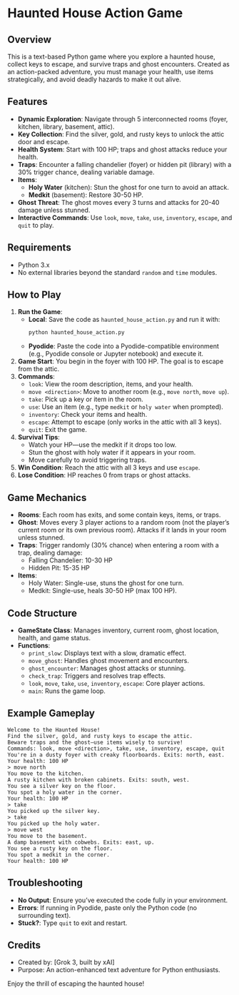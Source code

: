 # Haunted House Action Game

## Overview
This is a text-based Python game where you explore a haunted house, collect keys to escape, and survive traps and ghost encounters. Created as an action-packed adventure, you must manage your health, use items strategically, and avoid deadly hazards to make it out alive.

## Features
- **Dynamic Exploration**: Navigate through 5 interconnected rooms (foyer, kitchen, library, basement, attic).
- **Key Collection**: Find the silver, gold, and rusty keys to unlock the attic door and escape.
- **Health System**: Start with 100 HP; traps and ghost attacks reduce your health.
- **Traps**: Encounter a falling chandelier (foyer) or hidden pit (library) with a 30% trigger chance, dealing variable damage.
- **Items**:
  - **Holy Water** (kitchen): Stun the ghost for one turn to avoid an attack.
  - **Medkit** (basement): Restore 30-50 HP.
- **Ghost Threat**: The ghost moves every 3 turns and attacks for 20-40 damage unless stunned.
- **Interactive Commands**: Use `look`, `move`, `take`, `use`, `inventory`, `escape`, and `quit` to play.

## Requirements
- Python 3.x
- No external libraries beyond the standard `random` and `time` modules.

## How to Play
1. **Run the Game**:
   - **Local**: Save the code as `haunted_house_action.py` and run it with:
     ```bash
     python haunted_house_action.py
     ```
   - **Pyodide**: Paste the code into a Pyodide-compatible environment (e.g., Pyodide console or Jupyter notebook) and execute it.
2. **Game Start**: You begin in the foyer with 100 HP. The goal is to escape from the attic.
3. **Commands**:
   - `look`: View the room description, items, and your health.
   - `move <direction>`: Move to another room (e.g., `move north`, `move up`).
   - `take`: Pick up a key or item in the room.
   - `use`: Use an item (e.g., type `medkit` or `holy water` when prompted).
   - `inventory`: Check your items and health.
   - `escape`: Attempt to escape (only works in the attic with all 3 keys).
   - `quit`: Exit the game.
4. **Survival Tips**:
   - Watch your HP—use the medkit if it drops too low.
   - Stun the ghost with holy water if it appears in your room.
   - Move carefully to avoid triggering traps.
5. **Win Condition**: Reach the attic with all 3 keys and use `escape`.
6. **Lose Condition**: HP reaches 0 from traps or ghost attacks.

## Game Mechanics
- **Rooms**: Each room has exits, and some contain keys, items, or traps.
- **Ghost**: Moves every 3 player actions to a random room (not the player’s current room or its own previous room). Attacks if it lands in your room unless stunned.
- **Traps**: Trigger randomly (30% chance) when entering a room with a trap, dealing damage:
  - Falling Chandelier: 10-30 HP
  - Hidden Pit: 15-35 HP
- **Items**:
  - Holy Water: Single-use, stuns the ghost for one turn.
  - Medkit: Single-use, heals 30-50 HP (max 100 HP).

## Code Structure
- **GameState Class**: Manages inventory, current room, ghost location, health, and game status.
- **Functions**:
  - `print_slow`: Displays text with a slow, dramatic effect.
  - `move_ghost`: Handles ghost movement and encounters.
  - `ghost_encounter`: Manages ghost attacks or stunning.
  - `check_trap`: Triggers and resolves trap effects.
  - `look`, `move`, `take`, `use`, `inventory`, `escape`: Core player actions.
  - `main`: Runs the game loop.

## Example Gameplay
```
Welcome to the Haunted House!
Find the silver, gold, and rusty keys to escape the attic.
Beware traps and the ghost—use items wisely to survive!
Commands: look, move <direction>, take, use, inventory, escape, quit
You're in a dusty foyer with creaky floorboards. Exits: north, east.
Your health: 100 HP
> move north
You move to the kitchen.
A rusty kitchen with broken cabinets. Exits: south, west.
You see a silver key on the floor.
You spot a holy water in the corner.
Your health: 100 HP
> take
You picked up the silver key.
> take
You picked up the holy water.
> move west
You move to the basement.
A damp basement with cobwebs. Exits: east, up.
You see a rusty key on the floor.
You spot a medkit in the corner.
Your health: 100 HP
```

## Troubleshooting
- **No Output**: Ensure you’ve executed the code fully in your environment.
- **Errors**: If running in Pyodide, paste only the Python code (no surrounding text).
- **Stuck?**: Type `quit` to exit and restart.

## Credits
- Created by: [Grok 3, built by xAI]
- Purpose: An action-enhanced text adventure for Python enthusiasts.

Enjoy the thrill of escaping the haunted house!
